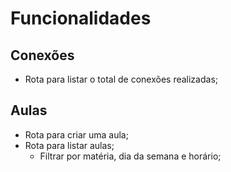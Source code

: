 # Funcionalidades

## Conexões

- Rota para listar o total de conexões realizadas;

## Aulas

- Rota para criar uma aula;
- Rota para listar aulas;
    - Filtrar por matéria, dia da semana e horário;